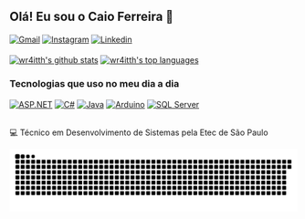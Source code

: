 ## Olá! Eu sou o Caio Ferreira 👋

<div style="display: inline_block" >
  <a href="https://mail.google.com/mail/u/0/#inbox" target="_blank" ><img align="center" alt="Gmail" src="https://img.shields.io/badge/Gmail-D14836?style=for-the-badge&logo=gmail&logoColor=white" /></a> 
  <a href="https://www.instagram.com/c4iiin/" target="_blank" ><img align="center" alt="Instagram" src="https://img.shields.io/badge/Instagram-E4405F?style=for-the-badge&logo=instagram&logoColor=white" /></a> 
  <a href="https://www.linkedin.com/in/caio-henrique-dumont-ferreira-3b9b27339/" target="_blank" ><img align="center" alt="Linkedin" src="https://img.shields.io/badge/LinkedIn-0077B5?style=for-the-badge&logo=linkedin&logoColor=white" /></a> 
</div>

<br />

<div>
 <a href="https://github.com/wr4itth"><img align="center" src="https://github-readme-stats.vercel.app/api?username=wr4itth&theme=dark&show_icons=true&hide_border=true&count_private=true" alt="wr4itth's github stats" /></a>  <a href="https://github.com/wr4itth"><img align="center" src="https://github-readme-stats.vercel.app/api/top-langs/?username=wr4itth&theme=dark&show_icons=true&hide_border=true&layout=compact" alt="wr4itth's top languages" /></a> 
</div>

### Tecnologias que uso no meu dia a dia

<div style="display: inline_block" >
  <a href="" target="_blank" ><img align="center" alt="ASP.NET" src="https://img.shields.io/badge/.NET-5C2D91?style=for-the-badge&logo=.net&logoColor=white" /></a> 
  <a href="" target="_blank" ><img align="center" alt="C#" src="https://img.shields.io/badge/C%23-239120?style=for-the-badge&logo=c-sharp&logoColor=white" /></a> 
  <a href="" target="_blank" ><img align="center" alt="Java" src="https://img.shields.io/badge/Java-ED8B00?style=for-the-badge&logo=openjdk&logoColor=white" /></a>   
  <a href="" target="_blank" ><img align="center" alt="Arduino" src="https://img.shields.io/badge/Arduino-00979D?style=for-the-badge&logo=Arduino&logoColor=white" /></a> 
  <a href="" target="_blank" ><img align="center" alt="SQL Server" src="https://img.shields.io/badge/Microsoft%20SQL%20Server-CC2927?style=for-the-badge&logo=microsoft%20sql%20server&logoColor=white" /></a> 
</div>

<br />

💻 Técnico em Desenvolvimento de Sistemas pela Etec de São Paulo

<picture align="center">
  <source media="(prefers-color-scheme: dark)" srcset="https://raw.githubusercontent.com/wr4itth/wr4itth/output/github-contribution-grid-snake-dark.svg">
  <source media="(prefers-color-scheme: light)" srcset="https://raw.githubusercontent.com/wr4itth/wr4itth/output/github-contribution-grid-snake-dark.svg">
  <img align="center" alt="github contribution grid snake animation" src="https://raw.githubusercontent.com/wr4itth/wr4itth/output/github-contribution-grid-snake.svg">
</picture>
